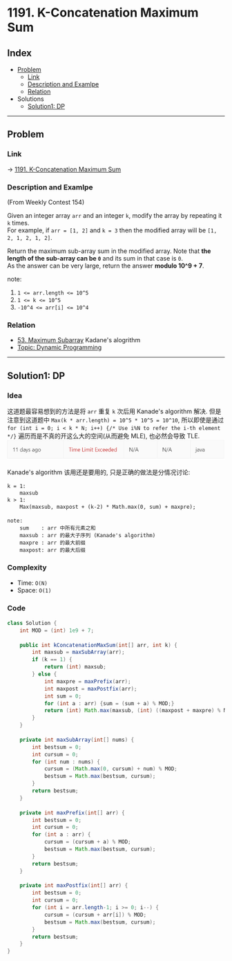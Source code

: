 # 1191. K-Concatenation Maximum Sum

## Index

- [Problem](#problem)
  - [Link](#Link)
  - [Description and Examlpe](#description-and-examlpe)
  - [Relation](#relation)
- Solutions
  - [Solution1: DP](#solution1-DP)

----

## Problem

### Link

-> [1191. K-Concatenation Maximum Sum][1]

### Description and Examlpe

(From Weekly Contest 154)

Given an integer array `arr` and an integer `k`, modify the array by repeating it `k` times.  
For example, if `arr = [1, 2]` and `k = 3` then the modified array will be `[1, 2, 1, 2, 1, 2]`.

Return the maximum sub-array sum in the modified array. Note that **the length of the sub-array can be `0`** and its sum in that case is `0`.  
As the answer can be very large, return the answer **modulo 10^9 + 7**.

note:

1. `1 <= arr.length <= 10^5`
2. `1 <= k <= 10^5`
3. `-10^4 <= arr[i] <= 10^4`

### Relation

- [53. Maximum Subarray][2] Kadane's alogrithm
- [Topic: Dynamic Programming][3]

----

## Solution1: DP

### Idea

这道题最容易想到的方法是将 `arr` 重复 `k` 次后用 Kanade's algorithm 解决. 但是注意到这道题中 `Max(k * arr.length) = 10^5 * 10^5 = 10^10`, 所以即使是通过 `for (int i = 0; i < k * N; i++) {/* Use i%N to refer the i-th element */}` 遍历而是不真的开这么大的空间(从而避免 MLE), 也必然会导致 TLE.  
![1191.figure1.png][4]

Kanade's algorithm 该用还是要用的, 只是正确的做法是分情况讨论:

```nohighlight
k = 1:
    maxsub
k > 1:
    Max(maxsub, maxpost + (k-2) * Math.max(0, sum) + maxpre);

note:
    sum    : arr 中所有元素之和
    maxsub : arr 的最大子序列 (Kanade's algorithm)
    maxpre : arr 的最大前缀
    maxpost: arr 的最大后缀
```

### Complexity

- Time: `O(N)`
- Space: `O(1)`

### Code

```java
class Solution {
    int MOD = (int) 1e9 + 7;

    public int kConcatenationMaxSum(int[] arr, int k) {
        int maxsub = maxSubArray(arr);
        if (k == 1) {
            return (int) maxsub;
        } else {
            int maxpre = maxPrefix(arr);
            int maxpost = maxPostfix(arr);
            int sum = 0;
            for (int a : arr) {sum = (sum + a) % MOD;}
            return (int) Math.max(maxsub, (int) ((maxpost + maxpre) % MOD + ( (long) (k-2) * Math.max(sum, 0)) % MOD) % MOD);
        }
    }

    private int maxSubArray(int[] nums) {
        int bestsum = 0;
        int cursum = 0;
        for (int num : nums) {
            cursum = (Math.max(0, cursum) + num) % MOD;
            bestsum = Math.max(bestsum, cursum);
        }
        return bestsum;
    }

    private int maxPrefix(int[] arr) {
        int bestsum = 0;
        int cursum = 0;
        for (int a : arr) {
            cursum = (cursum + a) % MOD;
            bestsum = Math.max(bestsum, cursum);
        }
        return bestsum;
    }

    private int maxPostfix(int[] arr) {
        int bestsum = 0;
        int cursum = 0;
        for (int i = arr.length-1; i >= 0; i--) {
            cursum = (cursum + arr[i]) % MOD;
            bestsum = Math.max(bestsum, cursum);
        }
        return bestsum;
    }
}
```

[1]: https://leetcode.com/problems/k-concatenation-maximum-sum/
[2]: ./53.maximum-subarray.md
[3]: ../topics/dynamic-programming.md
[4]: ./images/1191.figure1.png
